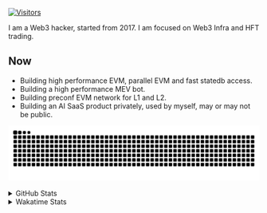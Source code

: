 <!-- markdownlint-disable MD041 MD010 MD033 -->
[![Visitors](https://api.visitorbadge.io/api/daily?path=Akagi201%2FAkagi201&label=Visitors%20Today&countColor=%2337d67a)](https://visitorbadge.io/status?path=Akagi201%2FAkagi201)

I am a Web3 hacker, started from 2017. I am focused on Web3 Infra and HFT trading.

## Now

* Building high performance EVM, parallel EVM and fast statedb access.
* Building a high performance MEV bot.
* Building preconf EVM network for L1 and L2.
* Building an AI SaaS product privately, used by myself, may or may not be public.

[![github contribution grid snake animation](https://raw.githubusercontent.com/Akagi201/Akagi201/output/github-contribution-grid-snake.svg#gh-light-mode-only)](https://github.com/Akagi201)

<details>
<summary>GitHub Stats</summary>
  <a href="https://github.com/Akagi201"><img alt="Profile Detail" src="https://raw.githubusercontent.com/Akagi201/Akagi201/master/profile-summary-card-output/dracula/0-profile-details.svg" /></a>
  <a href="https://github.com/Akagi201"><img alt="Github Stats" src="https://raw.githubusercontent.com/Akagi201/Akagi201/master/profile-summary-card-output/dracula/3-stats.svg" /></a>
  <a href="https://github.com/Akagi201"><img alt="Lang By Commits" src="https://raw.githubusercontent.com/Akagi201/Akagi201/master/profile-summary-card-output/dracula/2-most-commit-language.svg" /></a>
</details>

<details>
<summary>Wakatime Stats</summary>
<br>

<!--START_SECTION:waka-->

```txt
From: 28 November 2024 - To: 05 December 2024

Total Time: 41 hrs 36 mins

Rust          17 hrs 35 mins  ██████████▓░░░░░░░░░░░░░░   42.30 %
Other         16 hrs 27 mins  ██████████░░░░░░░░░░░░░░░   39.56 %
sh            3 hrs 16 mins   ██░░░░░░░░░░░░░░░░░░░░░░░   07.88 %
Go            2 hrs 35 mins   █▓░░░░░░░░░░░░░░░░░░░░░░░   06.23 %
Markdown      25 mins         ▒░░░░░░░░░░░░░░░░░░░░░░░░   01.01 %
JSON          21 mins         ▒░░░░░░░░░░░░░░░░░░░░░░░░   00.85 %
TOML          20 mins         ▒░░░░░░░░░░░░░░░░░░░░░░░░   00.84 %
XML           7 mins          ░░░░░░░░░░░░░░░░░░░░░░░░░   00.30 %
INI           6 mins          ░░░░░░░░░░░░░░░░░░░░░░░░░   00.28 %
Io            5 mins          ░░░░░░░░░░░░░░░░░░░░░░░░░   00.21 %
```

<!--END_SECTION:waka-->

</details>
